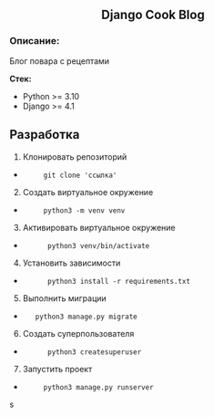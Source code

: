 <h2 align='center'> Django Cook Blog</h2>

### Описание:
Блог повара с рецептами

**Стек:**
- Python >= 3.10
- Django >= 4.1

## Разработка
1) Клонировать репозиторий  
 *          git clone 'ссылка'
2) Создать виртуальное окружение
 *          python3 -m venv venv
3) Активировать виртуальное окружение
*           python3 venv/bin/activate
4) Установить зависимости
*           python3 install -r requirements.txt
5) Выполнить миграции
*        python3 manage.py migrate
6) Создать суперпользователя
*           python3 createsuperuser
7) Запустить проект
 *          python3 manage.py runserver 
s